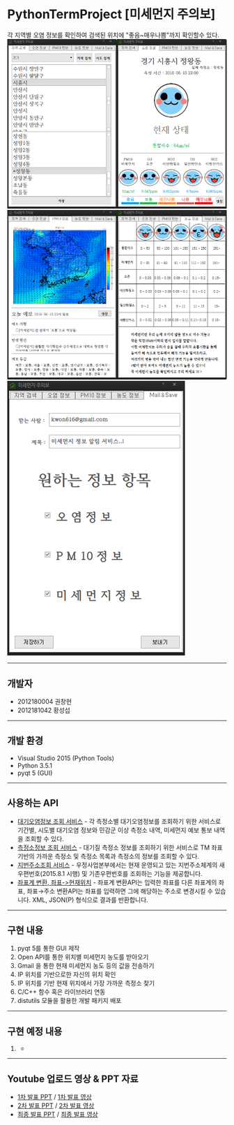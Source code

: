 # PythonTermProject [미세먼지 주의보]

각 지역별 오염 정보를 확인하여 검색된 위치에 "좋음~매우나쁨"까지 확인할수 있다.
![Image01](https://github.com/WindowsHyun/PythonTermProject/blob/master/Image/newex_UI.png?raw=true)
![Image02](https://github.com/WindowsHyun/PythonTermProject/blob/master/Image/newex_UI2.png?raw=true)
![Image03](https://github.com/WindowsHyun/PythonTermProject/blob/master/Image/newex_UI3.png?raw=true)

----------
개발자
----------
+ 2012180004 권창현
+ 2012181042 황성섭

---------
개발 환경
---------
+ Visual Studio 2015 (Python Tools)
+ Python 3.5.1
+ pyqt 5 (GUI)

---------
사용하는 API
---------
 + [대기오염정보 조회 서비스](https://www.data.go.kr/subMain.jsp#/L3B1YnIvdXNlL3ByaS9Jcm9zT3BlbkFwaURldGFpbC9vcGVuQXBpTGlzdFBhZ2UkQF4wMTJtMjEkQF5wdWJsaWNEYXRhUGs9MTUwMDA1ODEkQF5icm1DZD1PQzAwMTIkQF5tYWluRmxhZz10cnVl) - 각 측정소별 대기오염정보를 조회하기 위한 서비스로 기간별, 시도별 대기오염 정보와 민감군 이상 측정소 내역, 미세먼지 예보 통보 내역을 조회할 수 있다.
 + [측정소정보 조회 서비스](https://www.data.go.kr/subMain.jsp?param=T1BFTkFQSUAxNTAwMDY2MA==#/L3B1YnIvdXNlL3ByaS9Jcm9zT3BlbkFwaURldGFpbC9vcGVuQXBpTGlzdFBhZ2UkQF4wMTJtMSRAXnB1YmxpY0RhdGFQaz0xNTAwMDY2MCRAXmJybUNkPU9DMDAxMiRAXnJlcXVlc3RDb3VudD00NTUkQF5vcmdJbmRleD1PUEVOQVBJ) - 대기질 측정소 정보를 조회하기 위한 서비스로 TM 좌표기반의 가까운 측정소 및 측정소 목록과 측정소의 정보를 조회할 수 있다.
 + [지번주소조회 서비스](https://www.data.go.kr/subMain.jsp#/L3B1YnIvdXNlL3ByaS9Jcm9zT3BlbkFwaURldGFpbC9vcGVuQXBpTGlzdFBhZ2UkQF4wMTJtMjEkQF5wdWJsaWNEYXRhUGs9MTUwMDAyNjgkQF5icm1DZD1PQzAwMTEkQF5tYWluRmxhZz10cnVl) - 우정사업본부에서는 현재 운영되고 있는 지번주소체계의 새우편번호(2015.8.1 시행) 및 기존우편번호를 조회하는 기능을 제공합니다.
 + [좌표계 변환, 좌표->현재위치](https://developers.daum.net/services/apis/local/geo/transcoord) - 좌표계 변환API는 입력한 좌표를 다른 좌표계의 좌표, 좌표→주소 변환API는 좌표를 입력하면 그에 해당하는 주소로 변경시킬 수 있습니다. XML, JSON(P) 형식으로 결과를 반환합니다.


---------
구현 내용
---------
 1. pyqt 5를 통한 GUI 제작
 2. Open API를 통한 위치별 미세먼지 농도를 받아오기
 3. Gmail 을 통한 현재 미세먼지 농도 등의 값을 전송하기
 4. IP 위치를 기반으로한 자신의 위치 확인
 5. IP 위치를 기반 현재 위치에서 가장 가까운 측정소 찾기
 6. C/C++ 함수 혹은 라이브러리 연동
 7. distutils 모듈을 활용한 개발 패키지 배포

---------
구현 예정 내용
---------
 1. -

---------
Youtube 업로드 영상 & PPT 자료
---------
+ [1차 발표 PPT](https://github.com/WindowsHyun/PythonTermProject/blob/master/Documnet/%5B1%EC%B0%A8%5D%EC%8A%A4%ED%81%AC%EB%A6%BD%ED%8A%B8%20%EC%96%B8%EC%96%B4%20%ED%85%80%ED%94%84%EB%A1%9C%EC%A0%9D%ED%8A%B8%20%EA%B8%B0%ED%9A%8D.pptx?raw=true) / [1차 발표 영상](https://www.youtube.com/watch?v=pi8r_2Kas5w)
+ [2차 발표 PPT](https://github.com/WindowsHyun/PythonTermProject/blob/master/Documnet/%5B2%EC%B0%A8%5D%EC%8A%A4%ED%81%AC%EB%A6%BD%ED%8A%B8%20%EC%96%B8%EC%96%B4%20%ED%85%80%ED%94%84%EB%A1%9C%EC%A0%9D%ED%8A%B8%20%EA%B8%B0%ED%9A%8D.pptx?raw=true) / [2차 발표 영상](https://www.youtube.com/watch?v=mdKP4wjipv4&feature=youtu.be)
+ [최종 발표 PPT](https://github.com/WindowsHyun/PythonTermProject/blob/master/Documnet/%5B%EC%B5%9C%EC%A2%85%5D%EC%8A%A4%ED%81%AC%EB%A6%BD%ED%8A%B8%20%EC%96%B8%EC%96%B4%20%ED%85%80%ED%94%84%EB%A1%9C%EC%A0%9D%ED%8A%B8%20%EA%B8%B0%ED%9A%8D.pptx?raw=true) / [최종 발표 영상](https://www.youtube.com/watch?v=FBcoujWzhKo)



